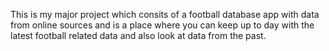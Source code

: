 This is my major project which consits of a football database app with data from online sources and is a place where you can keep up to day with the latest football related data and also look at data from the past.
